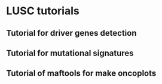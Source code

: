 # LUSC tutorials

## Tutorial for driver genes detection


## Tutorial for mutational signatures


## Tutorial of maftools for make oncoplots
